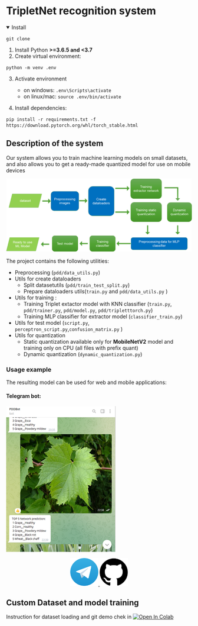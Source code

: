 # TripletNet recognition system

<details open>
<summary>Install</summary>

```console
git clone 
```
1. Install Python **>=3.6.5 and <3.7**
2. Create virtual environment:

```console
python -m venv .env
```

3. Activate environment
    - on windows: `.env\Scripts\activate`
    - on linux/mac: `source .env/bin/activate`

4. Install dependencies:

```console
pip install -r requirements.txt -f https://download.pytorch.org/whl/torch_stable.html
```
</details>

## Description of the system
Our system allows you to train machine learning models on small datasets, and also allows you to get a ready-made quantized model for use on mobile devices

![](doc/image/img.png)

The project contains the following utilities:
* Preprocessing (`pdd/data_utils.py`)
* Utils for create dataloaders
   * Split datasetutils (`pdd/train_test_split.py`)
   * Prepare dataloaders utils(`train.py` and `pdd/data_utils.py` )
* Utils for training :
   * Training Triplet extactor model with KNN classifier (`train.py`, `pdd/trainer.py`, `pdd/model.py`, `pdd/tripletttorch.py`)
   * Training MLP classifier for extractor model (`classifier_train.py`)
* Utils for test model (`script.py`, `perceptron_script.py`,`confusion_matrix.py` )
* Utils for quantization
  * Static quantization available only for **MobileNetV2** model and training only on CPU (all files with prefix quant)
  * Dynamic quantization (`dynamic_quantization.py`)

### Usage example
The resulting model can be used for web and mobile applications:
#### Telegram bot:



![img.png](doc/image/telegram.png)
<div align="center">
<a href="https://t.me/PlantDiseaseRecognitionBOT">
   <img src="doc/image/img_2.png" width="15%"/>
   </a>
<a href="https://github.com/WEBSTERMASTER777/telegrambot">
   <img src="doc/image/img_1.png" width="15%"/>
   </a>
</div>

## Custom Dataset and model training

Instruction for dataset loading   and git demo chek in <a href="https://colab.research.google.com/drive/1YhVJfTeCBbMov1Lo_V6XyzMnXP8rraPJ"><img src="https://colab.research.google.com/assets/colab-badge.svg" alt="Open In Colab"></a>






